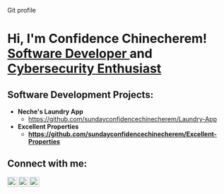 Git profile 

<h1>Hi, I'm Confidence Chinecherem! <br/><a href="https://github.com/sundayconfidencechinecherem">Software Developer </a> and <a href="https://www.linkedin.com/in/sconfidencechinecherem/">Cybersecurity Enthusiast</a></h1>

<h2> Software Development Projects:</h2>

- <b>Neche's Laundry App </b>
  - https://github.com/sundayconfidencechinecherem/Laundry-App
- <b>Excellent Properties</b>
  - <b>https://github.com/sundayconfidencechinecherem/Excellent-Properties</b>


<h2> Connect with me:</h2>

[<img align="left" alt="confidencechinecherem | YouTube" width="22px" src="https://cdn.jsdelivr.net/npm/simple-icons@v3/icons/youtube.svg" />][youtube]
[<img align="left" alt="confidencechinecherem | Twitter" width="22px" src="https://cdn.jsdelivr.net/npm/simple-icons@v3/icons/twitter.svg" />][twitter]
[<img align="left" alt="confidencechinecherem | LinkedIn" width="22px" src="https://cdn.jsdelivr.net/npm/simple-icons@v3/icons/linkedin.svg" />][linkedin]

[twitter]: https://twitter.com/scchinecherem
[youtube]: https://www.youtube.com/c/confidencesundaychinecherem
[linkedin]: https://linkedin.com/in/sconfidencechinecherem

<!--
**confidence/chinecherem** is a ✨ _special_ ✨ repository because its `README.md` (this file) appears on your GitHub profile.

Here are some ideas to get you started:

- 🔭 I’m currently working on ...
- 🌱 I’m currently learning ...
- 👯 I’m looking to collaborate on ...
- 🤔 I’m looking for help with ...
- 💬 Ask me about ...
- 📫 How to reach me: ...
- 😄 Pronouns: ...
- ⚡ Fun fact: ...
-->
